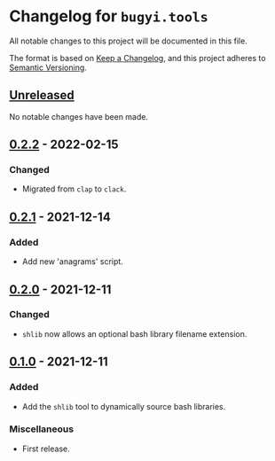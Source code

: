 # Changelog for `bugyi.tools`

All notable changes to this project will be documented in this file.

The format is based on [Keep a Changelog], and this project adheres to
[Semantic Versioning].

[Keep a Changelog]: https://keepachangelog.com/en/1.0.0/
[Semantic Versioning]: https://semver.org/


## [Unreleased](https://github.com/bbugyi200/python-tools/compare/0.2.2...HEAD)

No notable changes have been made.


## [0.2.2](https://github.com/bbugyi200/python-tools/compare/0.2.1...0.2.2) - 2022-02-15

### Changed

* Migrated from `clap` to `clack`.


## [0.2.1](https://github.com/bbugyi200/python-tools/compare/0.2.0...0.2.1) - 2021-12-14

### Added

* Add new 'anagrams' script.


## [0.2.0](https://github.com/bbugyi200/python-tools/compare/0.1.0...0.2.0) - 2021-12-11

### Changed

* `shlib` now allows an optional bash library filename extension.


## [0.1.0](https://github.com/bbugyi200/python-tools/releases/tag/0.1.0) - 2021-12-11

### Added

* Add the `shlib` tool to dynamically source bash libraries.

### Miscellaneous

* First release.
